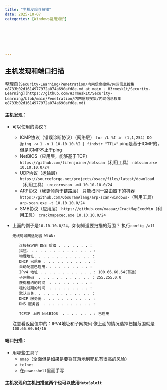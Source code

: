```yaml
---
title: "主机发现与扫描"
date: 2025-10-07
categories: [Windows常用知识]







---
```




## 主机发现和端口扫描

整理自`[Security-Learning/Penetration/内网信息搜集/内网信息搜集 e8733b02d1614977972a074a690afd8e.md at main · H3rmesk1t/Security-Learning](https://github.com/H3rmesk1t/Security-Learning/blob/main/Penetration/内网信息搜集/内网信息搜集 e8733b02d1614977972a074a690afd8e.md)`

#### 主机发现：

- 可以使用的协议？

  - ICMP协议（错误诊断协议）（网络层）
    `for /L %I in (1,1,254) DO @ping -w 1 -n 1 10.10.10.%I | findstr "TTL="`
    ping是基于ICMP的，但是ICMP不止于ping
  - NetBIOS（应用层，能够基于TCP）
    `https://github.com/lifenjoiner/nbtscan`（利用工具）
    `nbtscan.exe 10.10.10.0/24`
  - UDP协议（运输层）
    `https://sourceforge.net/projects/osace/files/latest/download`（利用工具）
    `unicornscan -mU 10.10.10.0/24`
  - ARP协议（我更倾向于链路层）
    只能扫同一路由器下的机器
    `https://github.com/QbsuranAlang/arp-scan-windows-`（利用工具）
    `arp-scan.exe -t 10.10.10.0/24`
  - SMB协议（应用层）
    `https://github.com/maaaaz/CrackMapExecWin`（利用工具）
    `crackmapexec.exe 10.10.10.0/24`

- 上面的例子是`10.10.10.0/24`，如何知道要扫描的范围？
  执行`config /all`

  ``````
  无线局域网适配器 WLAN:
  
     连接特定的 DNS 后缀 . . . . . . . :
     描述. . . . . . . . . . . . . . . : 
     物理地址. . . . . . . . . . . . . : 
     DHCP 已启用 . . . . . . . . . . . : 
     自动配置已启用. . . . . . . . . . : 
     IPv4 地址 . . . . . . . . . . . . : 100.66.60.64(首选)
     子网掩码  . . . . . . . . . . . . : 255.255.0.0
     获得租约的时间  . . . . . . . . . : 
     租约过期的时间  . . . . . . . . . : 
     默认网关. . . . . . . . . . . . . : 
     DHCP 服务器 . . . . . . . . . . . : 
     DNS 服务器  . . . . . . . . . . . : 
                                         
     TCPIP 上的 NetBIOS  . . . . . . . : 已启用
  ``````

  注意看返回值中的：IPV4地址和子网掩码
  像上面的情况选择扫描范围就是`100.66.60.64/16`

#### 端口扫描：

- 用哪些工具？
  - `nmap`（全面但是如果是要将其落地到靶机有很高的风险）
  - `telnet`
  - 在`powershell`里面手写

#### 主机发现和主机扫描这两个也可以使用`MetaSploit`